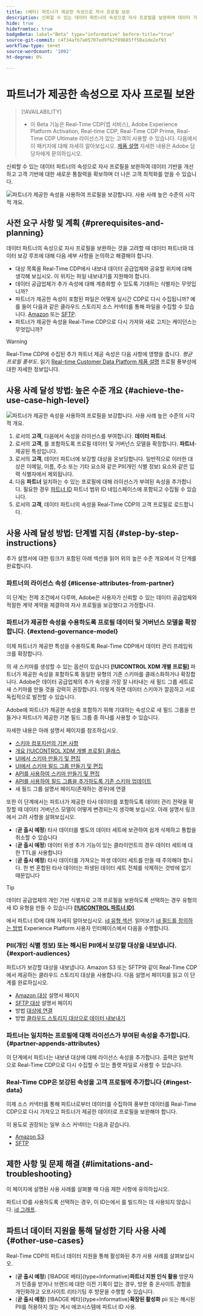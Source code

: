 ```yaml
---
title: (베타) 파트너가 제공한 속성으로 자사 프로필 보완
description: 신뢰할 수 있는 데이터 파트너의 속성으로 자사 프로필을 보완하여 데이터 기반을 개선하고, 고객 기반에 대한 새로운 통찰력을 얻고, 대상 최적화를 향상시키는 방법을 알아봅니다
hide: true
hidefromtoc: true
badgeBeta: label="Beta" type="informative" before-title="true"
source-git-commit: c4f34afb7a05707ed9f62f09685ff50a1de2ef93
workflow-type: tm+mt
source-wordcount: '1092'
ht-degree: 0%

---
```


# 파트너가 제공한 속성으로 자사 프로필 보완

>[!AVAILABILITY]
>
>* 이 Beta 기능은 Real-Time CDP(앱 서비스), Adobe Experience Platform Activation, Real-time CDP, Real-Time CDP Prime, Real-Time CDP Ultimate 라이선스가 있는 고객이 사용할 수 있습니다. 다음에서 이 패키지에 대해 자세히 알아보십시오. [제품 설명](https://helpx.adobe.com/legal/product-descriptions.html) 자세한 내용은 Adobe 담당자에게 문의하십시오.

신뢰할 수 있는 데이터 파트너의 속성으로 자사 프로필을 보완하여 데이터 기반을 개선하고 고객 기반에 대한 새로운 통찰력을 확보하며 더 나은 고객 최적화를 얻을 수 있습니다.

![파트너가 제공한 속성을 사용하여 프로필을 보강합니다. 사용 사례 높은 수준의 시각적 개요.](/help/rtcdp/assets/partner-data/enrichment-use-case-overview.png)

## 사전 요구 사항 및 계획 {#prerequisites-and-planning}

데이터 파트너의 속성으로 자사 프로필을 보완하는 것을 고려할 때 데이터 파트너와 데이터 보강 루프에 대해 다음 세부 사항을 논의하고 해결해야 합니다.

* 대상 목록을 Real-Time CDP에서 내보내 데이터 공급업체와 공유할 위치에 대해 생각해 보십시오. 이 위치는 파일 내보내기를 지원해야 합니다.
* 데이터 공급업체가 추가 속성에 대해 계층화할 수 있도록 기대하는 식별자는 무엇입니까?
* 파트너가 제공한 속성이 포함된 파일은 어떻게 실시간 CDP로 다시 수집됩니까? 예를 들어 다음과 같은 클라우드 스토리지 소스 커넥터를 통해 파일을 수집할 수 있습니다. [Amazon](/help/sources/connectors/cloud-storage/s3.md) 또는 [SFTP](/help/sources/connectors/cloud-storage/sftp.md).
* 파트너가 제공한 속성을 Real-Time CDP으로 다시 가져와 새로 고치는 케이던스는 무엇입니까?

>[!WARNING]
>
>Real-Time CDP에 수집된 추가 파트너 제공 속성은 다음 사항에 영향을 줍니다. *평균 프로필 풍부도*. 읽기 [Real-time Customer Data Platform 제품 설명](https://helpx.adobe.com/legal/product-descriptions/real-time-customer-data-platform.html) 프로필 풍부성에 대한 자세한 정보입니다.

## 사용 사례 달성 방법: 높은 수준 개요 {#achieve-the-use-case-high-level}

![파트너가 제공한 속성을 사용하여 프로필을 보강합니다. 사용 사례 높은 수준의 시각적 개요.](/help/rtcdp/assets/partner-data/enrichment-use-case-steps.png)

1. 로서의 **고객**, 다음에서 속성을 라이선스를 부여합니다. **데이터 파트너**.
2. 로서의 **고객**, 를 포함하도록 프로필 데이터 및 거버넌스 모델을 확장합니다. **파트너**-제공된 특성입니다.
3. 로서의 **고객**, 데이터 파트너에 보강할 대상을 온보딩합니다. 일반적으로 이러한 대상은 이메일, 이름, 주소 또는 기타 요소와 같은 PII(개인 식별 정보) 요소와 같은 입력 식별자에서 제외됩니다.
4. 다음 **파트너** 일치하는 수 있는 프로필에 대해 라이선스가 부여된 속성을 추가합니다. 필요한 경우 [파트너 ID](/help/identity-service/namespaces.md) 파트너 범위 ID 네임스페이스에 포함되고 수집될 수 있습니다.
5. 로서의 **고객**, 데이터 파트너의 속성을 Real-Time CDP의 고객 프로필로 로드합니다.

## 사용 사례 달성 방법: 단계별 지침 {#step-by-step-instructions}

추가 설명서에 대한 링크가 포함된 아래 섹션을 읽어 위의 높은 수준 개요에서 각 단계를 완료합니다.

### 파트너의 라이선스 속성 {#license-attributes-from-partner}

이 단계는 전제 조건에서 다루며, Adobe은 사용자가 신뢰할 수 있는 데이터 공급업체와 적절한 계약 계약을 체결하여 자사 프로필을 보강했다고 가정합니다.

### 파트너가 제공한 속성을 수용하도록 프로필 데이터 및 거버넌스 모델을 확장합니다. {#extend-governance-model}

이제 파트너가 제공한 특성을 수용하도록 Real-Time CDP에서 데이터 관리 프레임워크를 확장합니다.

의 새 스키마를 생성할 수 있는 옵션이 있습니다 **[!UICONTROL XDM 개별 프로필]** 파트너가 제공한 속성을 포함하도록 동일한 유형의 기존 스키마를 클래스화하거나 확장합니다. Adobe은 데이터 공급업체의 추가 속성을 가장 잘 나타내는 새 필드 그룹 세트로 새 스키마를 만들 것을 강력히 권장합니다. 이렇게 하면 데이터 스키마가 깔끔하고 서로 독립적으로 발전할 수 있습니다.

Adobe에 파트너가 제공한 속성을 포함하기 위해 기대하는 속성으로 새 필드 그룹을 만들거나 파트너가 제공한 기본 필드 그룹 중 하나를 사용할 수 있습니다.

자세한 내용은 아래 설명서 페이지를 참조하십시오.

* [스키마 컴포지션의 기본 사항](/help/xdm/schema/composition.md)
* [개요 [!UICONTROL XDM 개별 프로필] 클래스](/help/xdm/classes/individual-profile.md)
* [UI에서 스키마 만들기 및 편집](/help/xdm/ui/resources/schemas.md)
* [UI에서 스키마 필드 그룹 만들기 및 편집](/help/xdm/ui/resources/field-groups.md)
* [API를 사용하여 스키마 만들기 및 편집](/help/xdm/api/schemas.md#create)
* [API를 사용하여 필드 그룹을 추가하도록 기존 스키마 업데이트](/help/xdm/api/schemas.md#patch)
* 새 필드 그룹 설명서 페이지(존재하는 경우)에 연결

또한 이 단계에서는 파트너가 제공한 타사 데이터를 포함하도록 데이터 관리 전략을 확장할 때 데이터 거버넌스 모델이 어떻게 변경되는지 생각해 보십시오. 아래 설명서 링크에서 고려 사항을 살펴보십시오.

* (**곧 출시 예정**) 타사 데이터를 별도의 데이터 세트에 보관하여 쉽게 삭제하고 통합을 취소할 수 있습니다
* (**곧 출시 예정**) 데이터 위생 추가 기능이 있는 클라이언트의 경우 데이터 세트에 대한 TTL을 사용합니다
* (**곧 출시 예정**) 타사 데이터를 가져오는 파생 데이터 세트를 만들 때 주의해야 합니다. 한 번 혼합된 타사 데이터는 파생된 데이터 세트 전체를 삭제하는 것밖에 없기 때문입니다

>[!TIP]
>
>데이터 공급업체의 개인 기반 식별자로 고객 프로필을 보완하도록 선택하는 경우 유형의 새 ID 유형을 만들 수 있습니다 **[[!UICONTROL 파트너 ID]](/help/identity-service/namespaces.md)**.
>
>에서 파트너 ID에 대해 자세히 알아보십시오. [id 유형 섹션](/help/identity-service/namespaces.md).
> 읽어보기 [id 필드를 정의하는 방법](/help/xdm/ui/fields/identity.md) Experience Platform 사용자 인터페이스에서 다음을 수행합니다.


### PII(개인 식별 정보) 또는 해시된 PII에서 보강할 대상을 내보냅니다. {#export-audiences}

파트너가 보강할 대상을 내보냅니다. Amazon S3 또는 SFTP와 같이 Real-Time CDP에서 제공하는 클라우드 스토리지 대상을 사용합니다. 다음 설명서 페이지를 읽고 이 단계를 완료하십시오.

* [Amazon 대상](/help/destinations/catalog/cloud-storage/amazon-s3.md) 설명서 페이지
* [SFTP 대상](/help/destinations/catalog/cloud-storage/sftp.md) 설명서 페이지
* 방법 [대상에 연결](/help/destinations/ui/connect-destination.md)
* 방법 [클라우드 스토리지 대상으로 데이터 내보내기](/help/destinations/ui/activate-batch-profile-destinations.md)


### 파트너는 일치하는 프로필에 대해 라이선스가 부여된 속성을 추가합니다. {#partner-appends-attributes}

이 단계에서 파트너는 내보낸 대상에 대해 라이선스 속성을 추가합니다. 출력은 일반적으로 Real-Time CDP으로 다시 수집할 수 있는 플랫 파일로 사용할 수 있습니다.

### Real-Time CDP은 보강된 속성을 고객 프로필에 추가합니다 {#ingest-data}

이제 소스 커넥터를 통해 파트너로부터 데이터를 수집하여 풍부한 데이터를 Real-Time CDP으로 다시 가져오고 파트너가 제공한 데이터로 프로필을 보완해야 합니다.

이 용도로 권장되는 일부 소스 커넥터는 다음과 같습니다.

* [Amazon S3](/help/sources/connectors/cloud-storage/s3.md)
* [SFTP](/help/sources/connectors/cloud-storage/sftp.md)

## 제한 사항 및 문제 해결 {#limitations-and-troubleshooting}

이 페이지에 설명된 사용 사례를 살펴볼 때 다음 제한 사항에 유의하십시오.

파트너 ID를 사용하도록 선택하는 경우, 이 ID는에서 를 빌드하는 데 사용되지 않습니다. [id 그래프](/help/identity-service/ui/identity-graph-viewer.md).

## 파트너 데이터 지원을 통해 달성한 기타 사용 사례 {#other-use-cases}

Real-Time CDP의 파트너 데이터 지원을 통해 활성화된 추가 사용 사례를 살펴보십시오.

* (**곧 출시 예정**) [!BADGE 베타]{type=Informative}**파트너 지원 인식 활용** 방문자가 인증을 받거나 브랜드에 대한 이전 기록이 없는 경우, 방문 중 온사이트 경험을 개인화하고 오프사이트 리타기팅 후 방문을 수행할 수 있습니다.
* (**곧 출시 예정**) [!BADGE 베타]{type=Informative}**확장된 활성화** pii 또는 해시된 PII를 허용하지 않는 게시 에코시스템에 파트너 ID 사용.
